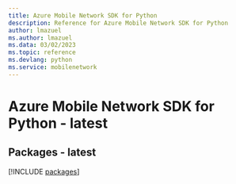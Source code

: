 ```yaml
---
title: Azure Mobile Network SDK for Python
description: Reference for Azure Mobile Network SDK for Python
author: lmazuel
ms.author: lmazuel
ms.data: 03/02/2023
ms.topic: reference
ms.devlang: python
ms.service: mobilenetwork
---
```

# Azure Mobile Network SDK for Python - latest
## Packages - latest
[!INCLUDE [packages](mobile-network-index.md)]